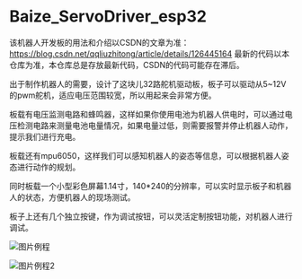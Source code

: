 # Baize_ServoDriver_esp32

该机器人开发板的用法和介绍以CSDN的文章为准：https://blog.csdn.net/qqliuzhitong/article/details/126445164
最新的代码以本仓库为准，本仓库总是存放最新代码，CSDN的代码可能存在滞后。

出于制作机器人的需要，设计了这块儿32路舵机驱动板，板子可以驱动从5~12V的pwm舵机，适应电压范围较宽，所以用起来会非常方便。

板载有电压监测电路和蜂鸣器，这样如果你使用电池为机器人供电时，可以通过电压检测电路来测量电池电量情况，如果电量过低，则需要报警并停止机器人动作，提示我们进行充电。

板载还有mpu6050，这样我们可以感知机器人的姿态等信息，可以根据机器人姿态进行动作的规划。

同时板载一个小型彩色屏幕1.14寸，140*240的分辨率，可以实时显示板子和机器人的状态，方便机器人的现场测试。

板子上还有几个独立按键，作为调试按钮，可以灵活定制按钮功能，对机器人进行调试。

![图片例程](https://github.com/Allen953/Baize_ServoDriver_esp32/blob/main/7.Photos%20%26%20Videos/IMG_20220913_124243.jpg)


![图片例程2](https://github.com/Allen953/Baize_ServoDriver_esp32/blob/main/7.Photos%20%26%20Videos/QQ%E5%9B%BE%E7%89%8720220825144041.png)

